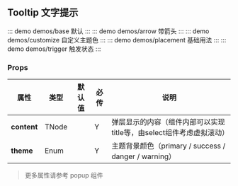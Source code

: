 ## Tooltip 文字提示

::: demo demos/base 默认
:::
::: demo demos/arrow 带箭头
:::
::: demo demos/customize 自定义主题色
:::
::: demo demos/placement 基础用法
:::
::: demo demos/trigger 触发状态
:::

### Props

| 属性 | 类型| 默认值| 必传| 说明|
|-----|-----|-----|-----|-----|
|**content** |TNode| | Y| 弹层显示的内容（组件内部可以实现title等，由select组件考虑虚拟滚动）|
|**theme** |Enum| | Y| 主题背景颜色（primary / success / danger / warning）|

> 更多属性请参考 popup 组件
